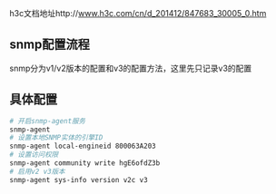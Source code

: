 h3c文档地址http://www.h3c.com/cn/d_201412/847683_30005_0.htm

## snmp配置流程
snmp分为v1/v2版本的配置和v3的配置方法，这里先只记录v3的配置




## 具体配置
```bash
# 开启snmp-agent服务
snmp-agent
# 设置本地SNMP实体的引擎ID
snmp-agent local-engineid 800063A203
# 设置访问权限
snmp-agent community write hgE6ofdZ3b
# 启用v2 v3版本
snmp-agent sys-info version v2c v3
```